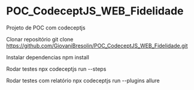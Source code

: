 # POC_CodeceptJS_WEB_Fidelidade
Projeto de POC com codeceptjs

Clonar repositório
git clone https://github.com/GiovaniBresolin/POC_CodeceptJS_WEB_Fidelidade.git

Instalar dependencias
npm install

Rodar testes
npx codeceptjs run --steps

Rodar testes com relatório
npx codeceptjs run --plugins allure
